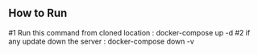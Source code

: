 How to Run
------------------------
#1 Run this command from cloned location : docker-compose up -d
#2 if any update down the server : docker-compose down -v




